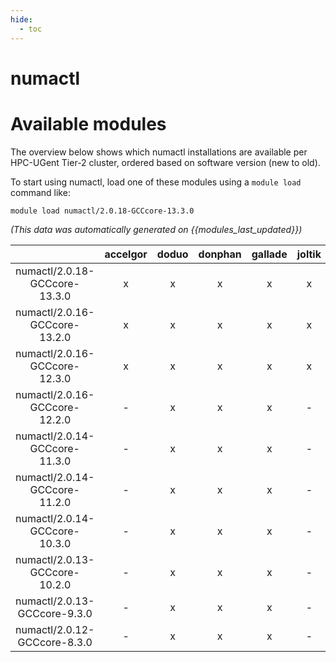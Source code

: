 ```yaml
---
hide:
  - toc
---
```


numactl
=======

# Available modules


The overview below shows which numactl installations are available per HPC-UGent Tier-2 cluster, ordered based on software version (new to old).

To start using numactl, load one of these modules using a `module load` command like:

```shell
module load numactl/2.0.18-GCCcore-13.3.0
```

*(This data was automatically generated on {{modules_last_updated}})*  

| |accelgor|doduo|donphan|gallade|joltik|shinx|
| :---: | :---: | :---: | :---: | :---: | :---: | :---: |
|numactl/2.0.18-GCCcore-13.3.0|x|x|x|x|x|x|
|numactl/2.0.16-GCCcore-13.2.0|x|x|x|x|x|x|
|numactl/2.0.16-GCCcore-12.3.0|x|x|x|x|x|x|
|numactl/2.0.16-GCCcore-12.2.0|-|x|x|x|-|x|
|numactl/2.0.14-GCCcore-11.3.0|-|x|x|x|-|x|
|numactl/2.0.14-GCCcore-11.2.0|-|x|x|x|-|-|
|numactl/2.0.14-GCCcore-10.3.0|-|x|x|x|-|-|
|numactl/2.0.13-GCCcore-10.2.0|-|x|x|x|-|-|
|numactl/2.0.13-GCCcore-9.3.0|-|x|x|x|-|-|
|numactl/2.0.12-GCCcore-8.3.0|-|x|x|x|-|-|
